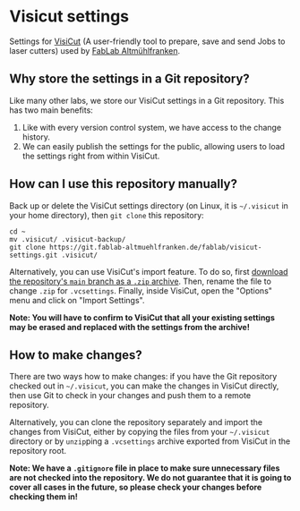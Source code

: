 # Visicut settings

Settings for [VisiCut](https://github.com/t-oster/VisiCut) (A user-friendly tool to prepare, save and send Jobs to laser cutters) used by [FabLab Altmühlfranken](https://fablab-altmuehlfranken.de).


## Why store the settings in a Git repository?

Like many other labs, we store our VisiCut settings in a Git repository. This has two main benefits:

1. Like with every version control system, we have access to the change history.
1. We can easily publish the settings for the public, allowing users to load the settings right from within VisiCut.


## How can I use this repository manually?

Back up or delete the VisiCut settings directory (on Linux, it is `~/.visicut` in your home directory), then `git clone` this repository:

```
cd ~
mv .visicut/ .visicut-backup/
git clone https://git.fablab-altmuehlfranken.de/fablab/visicut-settings.git .visicut/
```

Alternatively, you can use VisiCut's import feature.
To do so, first [download the repository's `main` branch as a `.zip` archive](https://git.fablab-altmuehlfranken.de/fablab/visicut-settings/archive/main.zip).
Then, rename the file to change `.zip` for `.vcsettings`.
Finally, inside VisiCut, open the "Options" menu and click on "Import Settings".

**Note: You will have to confirm to VisiCut that all your existing settings may be erased and replaced with the settings from the archive!**


## How to make changes?

There are two ways how to make changes: if you have the Git repository checked out in `~/.visicut`, you can make the changes in VisiCut directly, then use Git to check in your changes and push them to a remote repository.

Alternatively, you can clone the repository separately and import the changes from VisiCut, either by copying the files from your `~/.visicut` directory or by `unzip`ping a `.vcsettings` archive exported from VisiCut in the repository root.

**Note: We have a `.gitignore` file in place to make sure unnecessary files are not checked into the repository. We do not guarantee that it is going to cover all cases in the future, so please check your changes before checking them in!**
